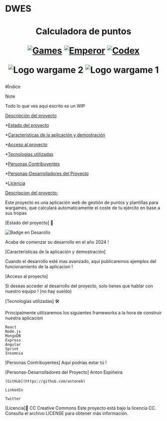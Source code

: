 # DWES 

<h1 align="center"> Calculadora de puntos  
  
[![Games](https://img.shields.io/badge/GAMES-WORKSHOP-red.svg)](https://shields.io/)
[![Emperor](https://img.shields.io/badge/EMPEROR-PROTECTS-yellow.svg)](https://shields.io/)
[![Codex](https://img.shields.io/badge/CODEX-COMPLIANT-blue.svg)](https://shields.io/)

![Logo wargame 2](https://upload.wikimedia.org/wikipedia/fr/b/ba/Blood_Bowl_%282009%29_Logo.png)
![Logo wargame 1](https://logos-world.net/wp-content/uploads/2023/05/Warhammer-Logo-1993.png)


</h1>

#Índice
> [!NOTE]
> Todo lo que ves aqui escrito es un WIP


<a href="#descripcion">Descripción del proyecto</a>

*[Estado del proyecto](#Estado)

*[Características de la aplicación y demostración](#Características)

*[Acceso al proyecto](#acceso)

*[Tecnologías utilizadas](#tecnologías)

*[Personas Contribuyentes](#contribuyentes)

*[Personas-Desarrolladores del Proyecto](#desarrolladores)

*[Licencia](#licencia)

[Descripcion del proyecto:](#descripcion) 

Este proyecto es una aplicación web de gestión de puntos y plantillas para wargames, que calculará automaticamente el coste de tu ejército en base a sus tropas


[Estado del proyecto] 🚀

![Badge en Desarollo](https://img.shields.io/badge/STATUS-EN%20DESAROLLO-green)

Acaba de comenzar su desarrollo en el año 2024 ! 


[Características de la aplicación y demostración]

  Cuando el desarrollo esté mas avanzado, aquí publicaremos ejemplos del funcionamiento de la aplicacion !



[Acceso al proyecto]

Si deseas acceder al desarrollo del proyecto, solo tienes que hablar con nuestro equipo ! (no hay sueldo)


[Tecnologías utilizadas] 🛠

Principalmente utilizaremos los siguientes frameworks a la hora de construir nuestra aplicacion

    React
    Node.js
    MongoDB
    Express
    Angular
    Sprint
    Insomnia

    
[Personas Contribuyentes]
Aquí podrías estar tú !

[Personas-Desarrolladores del Proyecto]
Anton Espiñeira

    
    [GitHub](https://github.com/antoneb)
    
    LinkedIn
    
    Twitter

[Licencia]📄
CC Creative Commons
Este proyecto está bajo la licencia CC. Consulta el archivo LICENSE para obtener más información.



